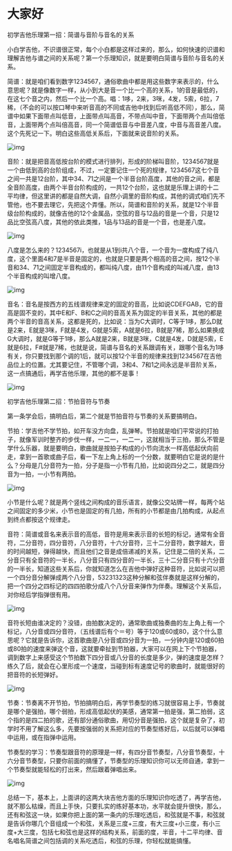 # 大家好

初学吉他乐理第一招：简谱与音阶与音名的关系

小白学吉他，不识谱很正常，每个小白都是这样过来的，那么，如何快速的识谱和理解吉他与谱之间的关系呢？第一个乐理知识，就是要明白简谱与音阶与音名的关系。

简谱：就是咱们看到数字1234567，通俗歌曲中都是用这些数字来表示的，什么意思呢？就是像数字一样，从小到大是音一个比一个高的关系，1的音是最低的，在这七个音之内，然后一个比一个高。唱：1哆，2来，3咪，4发，5索，6拉，7稀，（不会的可以按口琴中来听音高的不同或吉他中找到后听高低不同），那么，简谱中如果下面带点叫低音，上面带点叫高音，不带点叫中音，下面带两个点叫倍低音，上面带两个点叫倍高音，同一个简谱低音与中音差八度，中音与高音差八度。这个先死记一下。明白这些高低关系后，下面就来说音阶的关系。



![img](https:////upload-images.jianshu.io/upload_images/18109223-35ca16ba8c77e7ca?imageMogr2/auto-orient/strip%7CimageView2/2/w/641/format/webp)



音阶：就是把音高低按台阶的模式进行排列，形成的阶梯叫音阶，1234567就是一个由低到高的台阶组成，不过，一定要记住一个死的规律，1234567这七个音之间一共是12台阶，其中34、71之间是一个半音台阶高度，其他的音之间，都是全音阶高度，由两个半音台阶构成的，一共12个台阶，这也就是乐理上讲的十二平均律，但这里讲的都是自然大调，自然小调里的音阶构成，其他的调式咱们先不管他，也不要去理它，先把这个弄懂。所以，简谱和音阶的关系，就是12个半音级台阶构成的，就像吉他的12个金属品，空弦的音与12品的音是一个音，只是12品比空弦高八度，其他的依此类推，1品与13品的音是一个音，也是差八度。



![img](https:////upload-images.jianshu.io/upload_images/18109223-2b8c7a1b55143fea?imageMogr2/auto-orient/strip%7CimageView2/2/w/640/format/webp)



八度是怎么来的？1234567i，也就是从1到i共八个音，一个音为一度构成了纯八度，这个里面4和7是半音是固定的，也就是只要是两个相高的音之间，按12个半音和34、71之间固定半音构成的，都叫纯八度，由11个音构成的叫减八度，由13个半音构成的叫增八度。



![img](https:////upload-images.jianshu.io/upload_images/18109223-510ad3e88cceb3f2?imageMogr2/auto-orient/strip%7CimageView2/2/w/640/format/webp)



音名：音名是按西方的五线谱规律来定的固定的音高，比如说CDEFGAB，它的音高是固不变的，其中E和F、B和C之间的音高关系为固定的半音关系，其他的都是两个半音的音高关系，这都是死的，比如说：当为C大调时，C等于1哆，那么D就是2来，E就是3咪，F就是4发，G就是5索，A就是6拉，B就是7稀，那么如果换成G大调时，就是G等于1哆，那么A就是2来，B就是3咪，C就是4发，D就是5索，E就是6拉，F#就是7稀，也就是说，简谱与音名的关系跟调有关，跟哪个音名为1哆有关，你只要找到那个调的1后，就可以按12个半音的规律来找到1234567在吉他品位上的位置。尤其要记住，不管哪个调，3和4、7和1之间永远是半音阶关系，这一点搞通后，再学吉他乐理，其他的都不是事！



![img](https:////upload-images.jianshu.io/upload_images/18109223-7ad310926b2f9a8e?imageMogr2/auto-orient/strip%7CimageView2/2/w/640/format/webp)



初学吉他乐理第二招：节拍音符与节奏

第一条学会后，搞明白后，第二个就是节拍音符与节奏的关系要搞明白。

节拍：学吉他不学节拍，如开车没方向盘，乱弹琴。节拍就是咱们平常说的打拍子，就像军训时整齐的步伐一样，一二一，一二一，这就相当于三拍，那么不管是学什么乐器，就是要明白，歌曲就是按拍子构成的小节向流水一样高低起伏向前走，拿到一首歌或曲子后，看一下左上角上标的一个分数，就要明白它是说的是什么？分母是几分音符为一拍，分子是指一小节有几拍，比如说四分之二，就是四分音为一拍，一小节有两拍。



![img](https:////upload-images.jianshu.io/upload_images/18109223-6d2bc1cf6b3114cc?imageMogr2/auto-orient/strip%7CimageView2/2/w/640/format/webp)



小节是什么呢？就是两个竖线之间构成的音乐语言，就像公交站牌一样，每两个站之间固定的多少米，小节也是固定的有几拍，所有的小节都是由几拍构成，从起点到终点都按这个规律走。

音符：简谱或音名来表示音的高低，音符是用来表示音的长短的标记，通常有全音符，二分音符，四分音符，八分音符，十六分音符，三十二分音符，数字越大，音的时间越短，弹得越快，而且他们之音是成倍递减的关系，记住是二倍的关系，二分音只有全音符的一半长，八分音只有四分音的一半长，三十二分音只有十六分音的一半长，知道这些关系后，你就知道怎么在吉他中弹好这种音符，比如说可以把一个四分音分解弹成两个八分音，53231323这种分解和弦伴奏就是这样分解的，把一个四分之四标记的四四拍歌分成八个八分音来弹作为伴奏。理解这个关系后，对你经后学指弹很有用。



![img](https:////upload-images.jianshu.io/upload_images/18109223-b2aa45fd7aabf44b?imageMogr2/auto-orient/strip%7CimageView2/2/w/400/format/webp)



音符长短由谁决定的？没错，由拍数决定的，通常歌曲或独奏曲的左上角上有一个标记，八分音或四分音符，（五线谱后有个＝号）等于120或60或80，这个什么意思呢？它就是告诉你，这首歌曲是八分音或四分音为一拍，一分钟内是120或60拍或80拍的速度来弹这个音，这就要牵扯到节拍器，大家可以在网上下个节拍器，调到数字上来感受这个节拍数下四分音或八分音的长度是多少，弹的速度是怎样？练久了后，就会在心里形成一个速度，当碰到标有速度记号的歌曲时，就能很好的把音符的长短弹好。



![img](https:////upload-images.jianshu.io/upload_images/18109223-5aa781b10e1c5314?imageMogr2/auto-orient/strip%7CimageView2/2/w/640/format/webp)



节奏：节奏离不开节拍，节拍搞明白后，再学节奏型的练习就很容易上手，节奏就是哪个是强拍，哪个弱拍，形成高低起伏的美感，通常第一拍是强，第二拍弱，这个指的是四二拍的歌，还有部分通俗歌曲，用切分音是强拍，这个就是复杂了，初学时不用了解这么多，先要按强弱的关系把对应的节奏型练好后，以后就可以弹唱中运用，或在指弹中运用。

节奏型的学习：节奏型跟音符的原理是一样，有四分音节奏型，八分音节奏型，十六分音节奏型，只要你前面的搞懂了，节奏型的乐理知识你可以无师自通，拿到一个节奏型就能轻松的打出来，然后跟着弹唱出来。



![img](https:////upload-images.jianshu.io/upload_images/18109223-b19ab4323c62831f?imageMogr2/auto-orient/strip%7CimageView2/2/w/640/format/webp)



总结一下，基本上，上面讲的这两大块吉他方面的乐理知识你吃透了，再学吉他，就不那么枯燥，而且上手快，只要扎实的练好基本功，水平就会提升很快，那么，还有和弦这一块，如果你把上面的第一条内的乐理吃透后，和弦就是不事，和弦就是告诉你哪几个音组成一个和弦，关系是三度+三度，有大三度+小三度，有小三度+大三度，包括七和弦也是这样的结构关系，前面的度，半音，十二平均律、音名唱名简谱之间包括调的关系吃透后，和弦的乐理，你轻松就能搞懂。